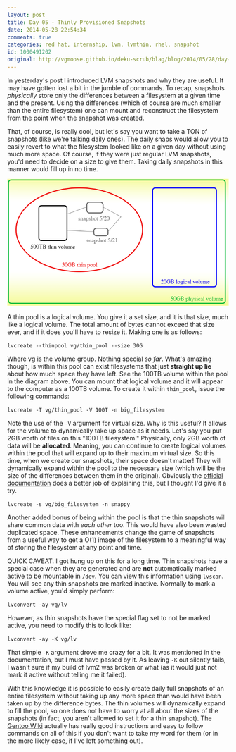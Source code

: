 ```yaml
---
layout: post
title: Day 05 - Thinly Provisioned Snapshots
date: 2014-05-28 22:54:34
comments: true
categories: red hat, internship, lvm, lvmthin, rhel, snapshot
id: 1000491202
original: http://vgmoose.github.io/deku-scrub/blag/blog/2014/05/28/day-05-thinly-provisioned-snapshots/
---
```


In yesterday's post I introduced LVM snapshots and why they are useful. It may have gotten lost a bit in the jumble of commands. To recap, snapshots *physically* store only the differences between a filesystem at a given time and the present. Using the differences (which of course are much smaller than the entire filesystem) one can mount and reconstruct the filesystem from the point when the snapshot was created.

That, of course, is really cool, but let's say you want to take a TON of snapshots (like we're talking daily ones). The daily snaps would allow you to easily revert to what the filesystem looked like on a given day without using much more space. Of course, if they were just regular LVM snapshots, you'd need to decide on a size to give them. Taking daily snapshots in this manner would fill up in no time.

![Blog Image](uglydiagram.png)

A thin pool is a logical volume. You give it a set size, and it is that size, much like a logical volume. The total amount of bytes cannot exceed that size ever, and if it does you'll have to resize it. Making one is as follows:

```
lvcreate --thinpool vg/thin_pool --size 30G
```

Where vg is the volume group. Nothing special *so far*. What's amazing though, is within this pool can exist filesystems that just **straight up lie** about how much space they have left. See the 100TB volume within the pool in the diagram above. You can mount that logical volume and it will appear to the computer as a 100TB volume. To create it within ```thin_pool```, issue the following commands:

```
lvcreate -T vg/thin_pool -V 100T -n big_filesystem
```

Note the use of the ```-V```  argument for virtual size. Why is this useful? It allows for the volume to dynamically take up space as it needs. Let's say you put 2GB worth of files on this "100TB filesystem." Physically, only 2GB worth of data will be **allocated**. Meaning, you can continue to create logical volumes within the pool that will expand up to their maximum virtual size. So this time, when we create our snapshots, their space doesn't matter! They will dynamically expand within the pool to the necessary size (which will be the size of the differences between them in the original). Obviously the [official documentation](https://access.redhat.com/site/documentation/en-US/Red_Hat_Enterprise_Linux/6/html/Logical_Volume_Manager_Administration/thinly-provisioned_snapshot_volumes.html) does a better job of explaining this, but I thought I'd give it a try.

```
lvcreate -s vg/big_filesystem -n snappy
```

Another added bonus of being within the pool is that the thin snapshots will share common data with *each other* too. This would have also been wasted duplicated space. These enhancements change the game of snapshots from a useful way to get a O(1) image of the filesystem to a meaningful way of storing the filesystem at any point and time.

QUICK CAVEAT. I got hung up on this for a long time. Thin snapshots have a special case when they are generated and are **not** automatically marked active to be mountable in ```/dev```. You can view this information using ```lvscan```. You will see any thin snapshots are marked inactive. Normally to mark a volume active, you'd simply perform:

```
lvconvert -ay vg/lv
```

However, as thin snapshots have the special flag set to not be marked active, you need to modify this to look like:

```
lvconvert -ay -K vg/lv
```

That simple ```-K``` argument drove me crazy for a bit. It was mentioned in the documentation, but I must have passed by it. As leaving ```-K``` out silently fails, I wasn't sure if my build of lvm2 was broken or what (as it would just not mark it active without telling me it failed).

With this knowledge it is possible to easily create daily full snapshots of an entire filesystem without taking up any more space than would have been taken up by the difference bytes. The thin volumes will dynamically expand to fill the pool, so one does not have to worry at all about the sizes of the snapshots (in fact, you aren't allowed to set it for a thin snapshot). The [Gentoo Wiki](http://wiki.gentoo.org/wiki/LVM) actually has really good instructions and easy to follow commands on all of this if you don't want to take my word for them (or in the more likely case, if I've left something out).